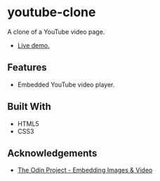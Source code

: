 # youtube-clone
A clone of a YouTube video page.
- [Live demo.](https://theproficientdev.github.io/youtube-clone/)

## Features
- Embedded YouTube video player.

## Built With
- HTML5
- CSS3

## Acknowledgements
- [The Odin Project - Embedding Images & Video](https://www.theodinproject.com/courses/html-and-css/lessons/embedding-images-and-video)
